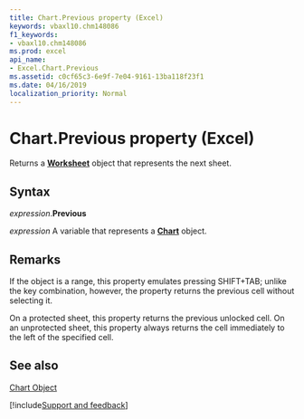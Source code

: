 ```yaml
---
title: Chart.Previous property (Excel)
keywords: vbaxl10.chm148086
f1_keywords:
- vbaxl10.chm148086
ms.prod: excel
api_name:
- Excel.Chart.Previous
ms.assetid: c0cf65c3-6e9f-7e04-9161-13ba118f23f1
ms.date: 04/16/2019
localization_priority: Normal
---
```



# Chart.Previous property (Excel)

Returns a  **[Worksheet](Excel.Worksheet.md)** object that represents the next sheet.


## Syntax

_expression_.**Previous**

_expression_ A variable that represents a **[Chart](Excel.Chart(object).md)** object.


## Remarks

If the object is a range, this property emulates pressing SHIFT+TAB; unlike the key combination, however, the property returns the previous cell without selecting it.

On a protected sheet, this property returns the previous unlocked cell. On an unprotected sheet, this property always returns the cell immediately to the left of the specified cell.


## See also


[Chart Object](Excel.Chart(object).md)

[!include[Support and feedback](~/includes/feedback-boilerplate.md)]